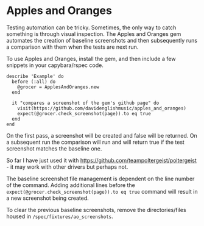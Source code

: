 # Apples and Oranges

Testing automation can be tricky. Sometimes, the only way to catch something is through visual inspection. The Apples and Oranges gem automates the creation of baseline screenshots and then subsequently runs a comparison with them when the tests are next run.

To use Apples and Oranges, install the gem, and then include a few snippets in your capybara/rspec code.

```
describe 'Example' do
  before (:all) do
    @grocer = ApplesAndOranges.new
  end

  it "compares a screenshot of the gem's github page" do
    visit(https://github.com/davidenglishmusic/apples_and_oranges)
    expect(@grocer.check_screenshot(page)).to eq true
  end
end
```

On the first pass, a screenshot will be created and false will be returned. On a subsequent run the comparison will run and will return true if the test screenshot matches the baseline one.

So far I have just used it with https://github.com/teampoltergeist/poltergeist - it may work with other drivers but perhaps not.

The baseline screenshot file management is dependent on the line number of the command. Adding additional lines before the ```expect(@grocer.check_screenshot(page)).to eq true``` command will result in a new screenshot being created.

To clear the previous baseline screenshots, remove the directories/files housed in ```/spec/fixtures/ao_screenshots```.
